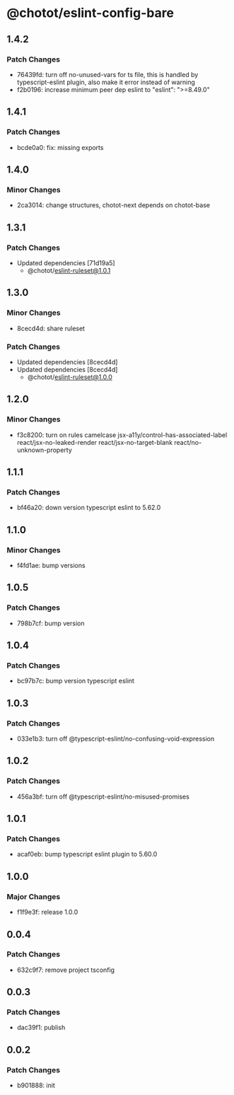 # @chotot/eslint-config-bare

## 1.4.2

### Patch Changes

- 76439fd: turn off no-unused-vars for ts file, this is handled by typescript-eslint plugin, also make it error instead of warning
- f2b0196: increase minimum peer dep eslint to "eslint": ">=8.49.0"

## 1.4.1

### Patch Changes

- bcde0a0: fix: missing exports

## 1.4.0

### Minor Changes

- 2ca3014: change structures, chotot-next depends on chotot-base

## 1.3.1

### Patch Changes

- Updated dependencies [71d19a5]
  - @chotot/eslint-ruleset@1.0.1

## 1.3.0

### Minor Changes

- 8cecd4d: share ruleset

### Patch Changes

- Updated dependencies [8cecd4d]
- Updated dependencies [8cecd4d]
  - @chotot/eslint-ruleset@1.0.0

## 1.2.0

### Minor Changes

- f3c8200: turn on rules camelcase jsx-a11y/control-has-associated-label react/jsx-no-leaked-render react/jsx-no-target-blank react/no-unknown-property

## 1.1.1

### Patch Changes

- bf46a20: down version typescript eslint to 5.62.0

## 1.1.0

### Minor Changes

- f4fd1ae: bump versions

## 1.0.5

### Patch Changes

- 798b7cf: bump version

## 1.0.4

### Patch Changes

- bc97b7c: bump version typescript eslint

## 1.0.3

### Patch Changes

- 033e1b3: turn off @typescript-eslint/no-confusing-void-expression

## 1.0.2

### Patch Changes

- 456a3bf: turn off @typescript-eslint/no-misused-promises

## 1.0.1

### Patch Changes

- acaf0eb: bump typescript eslint plugin to 5.60.0

## 1.0.0

### Major Changes

- f1f9e3f: release 1.0.0

## 0.0.4

### Patch Changes

- 632c9f7: remove project tsconfig

## 0.0.3

### Patch Changes

- dac39f1: publish

## 0.0.2

### Patch Changes

- b901888: init
